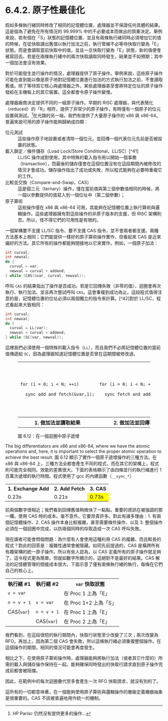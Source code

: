 # 6.4.2. 原子性最佳化

假如多條執行緒同時修改了相同的記憶體位置，處理器並不保證任何具體的結果。這是個為了避免在所有情況的 99.999% 中的不必要成本而做出的慎重決定。舉例來說，若有個在「S」狀態的記憶體位置、並且有兩條執行緒同時必須增加它的值的時候，在從快取讀出舊值以執行加法之前，執行管線不必等待快取行變為「E」狀態。而是會讀取當前快取中的值，並且一旦快取行變為「E」狀態，新的值便會被寫回去。若是在兩條執行緒中的兩次快取讀取同時發生，結果並不如預期；其中一個加法會沒有效果。

對於可能發生並行操作的情況，處理器提供了原子操作。舉例來說，這些原子操作可能在直到能以像是原子地對記憶體位置進行加法的方式執行加法之前，不會讀取舊值。除了等待其它核心與處理器之外，某些處理器甚至會將特定位址的原子操作發給在主機板上的其它裝置。這全都會令原子操作變慢。

處理器廠商決定提供不同的一組原子操作。早期的 RISC 處理器，與代表簡化（reduced）的「R」相符，提供了非常少的原子操作，有時僅有一個原子的位元設置與測試。[^40]在光譜的另一端，我們有提供了大量原子操作的 x86 與 x86-64。普遍來說可用的原子操作能夠歸納成四類：

<dl>
  <dt>位元測試</dt>
  <dd>這些操作原子地設置或者清除一個位元，並回傳一個代表位元先前是否被設置的狀態。</dd>

  <dt>載入鎖定／條件儲存（Load Lock/Store Conditional，LL/SC）[^41]</dt>
  <dd>LL/SC 操作成對使用，其中特殊的載入指令用以開始一個事務（transaction），而最後的儲存僅會在這個位置沒有在這段期間內被修改的情況才會成功。儲存操作指出了成功或失敗，所以程式能夠在必要時重複它的工作。</dd>

  <dt>比較並交換（Compare-and-Swap，CAS）</dt>
  <dd>這是個三元（ternary）操作，僅在當前值與第三個參數值相同的時候，將一個以參數提供的值寫入到一個位址中（第二個參數）；</dd>

  <dt>原子算術</dt>
  <dd>這些操作僅在 x86 與 x86-64 可用，其能夠在記憶體位置上執行算術與邏輯操作。這些處理器擁有對這些操作的非原子版本的支援，但 RISC 架構則否。所以，怪不得它們的可用性是有限的。</dd>
</dl>

一個架構要不支援 LL/SC 指令、要不支援 CAS 指令，並不會兩者都支援。兩種方法基本上相同；它們能提供一樣好的原子算術操作實作，但看起來 CAS 是近來偏好的方法。其它所有的操作都能夠間接地以它來實作。例如，一個原子加法：

```c
int curval;
int newval;
do {
  curval = var;
  newval = curval + addend;
} while (CAS(&var, curval, newval));
```

呼叫 `CAS` 的結果指出了操作是否成功。若是它回傳失敗（非零的值），迴圈會再次執行、執行加法、並且再次嘗試呼叫 `CAS`。這會重複到成功為止。這段程式值得注意的是，記憶體位置的位址必須以兩個獨立的指令來計算。[^42]對於 LL/SC，程式看起來大致相同：

```c
int curval;
int newval;
do {
  curval = LL(var);
  newval = curval + addend;
} while (SC(var, newval));
```

這裡我們必須使用一個特殊的載入指令（`LL`），而且我們不必將記憶體位置的當前值傳遞給 `SC`，因為處理器知道記憶體位置是否曾在這期間被修改過。

<figure>
  <table>
    <tr>
      <td><pre><code>for (i = 0; i < N; ++i)
  __sync_add_and_fetch(&var,1);</code></pre></td>
      <td><pre><code>for (i = 0; i < N; ++i)
  __sync_fetch_and_add(&var,1);</code></pre></td>
      <td><pre><code>for (i = 0; i < N; ++i) {
  long v, n;
  do {
    v = var;
    n = v + 1;
  } while (!__sync_bool_compare_and_swap(&var, v,n));
}</code></pre></td>
    </tr>
    <tr>
      <th>1. 做加法並讀取結果</th>
      <th>2. 做加法並回傳舊值</th>
      <th>3. 原子地以新值替換</th>
    </tr>
  </table>
  <figcaption>圖 6.12：在一個迴圈中原子遞增</figcaption>
</figure>

The big differentiators are x86 and x86-64, where we have the atomic operations and, here, it is important to select the proper atomic operation to achieve the best result.
圖 6.12 顯示了實作一個原子遞增操作的三種方法。在 x86 與 x86-64 上，三種方法全都會產生不同的程式，而在其它的架構上，程式則可能完全相同。效能的差異很大。下面的表格顯示了由四條並行的執行緒進行 1 百萬次遞增的執行時間。程式使用了 gcc 的內建函數（`__sync_*`）

<table>
  <tr>
    <th>1. Exchange Add</th>
    <th>2. Add Fetch</th>
    <th>3. CAS</th>
  </tr>
  <tr>
    <td>0.23s</td>
    <td>0.21s</td>
    <td style="background: yellow">0.73s</td>
  </tr>
</table>

前兩個數字很相近；我們看到回傳舊值稍微快了一點點。重要的資訊在被強調的那一欄，使用 CAS 時的成本。毫不意外，它要昂貴許多。對此有諸多理由：1. 有兩個記憶體操作、2. CAS 操作本身比較複雜，甚至需要條件操作、以及 3. 整個操作必須在一個迴圈中完成，以防兩個同時的存取造成一次 CAS 呼叫失敗。

現在讀者可能會問個問題：為什麼有人會使用這種利用 CAS 的複雜、而且較長的程式？對此的回答是：複雜性通常會被隱藏。如同先前提過的，CAS 是橫跨所有有趣架構的統一原子操作。所以有些人認為，以 CAS 定義所有的原子操作就足夠了。這令程式更為簡單。但就如數字所顯示的，這絕對不是最好的結果。CAS 解法的記憶體管理的間接成本很大。下面示意了僅有兩條執行緒的執行，每條在它們自己的核心上。

<table>
  <tr>
    <th>執行緒 #1</th>
    <th>執行緒 #2</th>
    <th><code>var</code> 快取狀態</th>
  </tr>
  <tr>
    <td><code>v = var</code></td>
    <td></td>
    <td>在 Proc 1 上為「E」</td>
  </tr>
  <tr>
    <td><code>n = v + 1</code></td>
    <td><code>v = var</code></td>
    <td>在 Proc 1+2 上為「S」</td>
  </tr>
  <tr>
    <td>CAS(<code>var</code>)</td>
    <td><code>n = v + 1</code></td>
    <td>在 Proc 1 上為「E」</td>
  </tr>
  <tr>
    <td></td>
    <td>CAS(<code>var</code>)</td>
    <td>在 Proc 2 上為「E」</td>
  </tr>
</table>

我們看到，在這段很短的執行期間內，快取行狀態至少改變了三次；兩次改變為 RFO。再加上，因為第二個 CAS 會失敗，所以這條執行緒必須重複整個操作。在這個操作的期間，相同的情況可能會再度發生。

相比之下，在使用原子算術操作時，處理器能夠將執行加法（或者其它什麼的）所需的載入與儲存操作保持在一起。能夠確保同時發出的快取行請求直到原子操作完成前都會被阻擋。

因此，在範例中的每次迴圈疊代至多會產生一次 RFO 快取請求，就沒有別的了。

這所有的一切都意味著，在一個能夠使用原子算術與邏輯操作的層級定義機器抽象是很重要的。CAS 不該被普遍地用作統一的機制。



[^40]: HP Parisc 仍然沒有提供更多的操作...

[^41]: 有些人會使用「鏈結（linked）」而非「鎖定」，這是一樣的。


